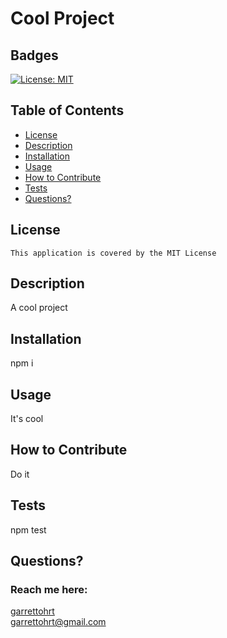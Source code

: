 # Cool Project
  ## Badges
  [![License: MIT](https://img.shields.io/badge/License-MIT-yellow.svg)](https://opensource.org/licenses/MIT)
  ## Table of Contents
  * [License](#license)
  * [Description](#description)
  * [Installation](#installation)
  * [Usage](#usage)
  * [How to Contribute](#how-to-contribute)
  * [Tests](#tests)
  * [Questions?](#questions)
  ## License

    This application is covered by the MIT License
    
  ## Description
  A cool project
  ## Installation
  npm i
  ## Usage
  It's cool
  ## How to Contribute
  Do it
  ## Tests
  npm test
  ## Questions?
  ### Reach me here: 
  [garrettohrt](https://github.com/garrettohrt)  
  garrettohrt@gmail.com
